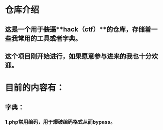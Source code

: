 # 仓库介绍
##  这是一个用于~~装逼~~**hack（ctf）**的仓库，存储着一些我常用的工具或者字典。
##  这个项目刚开始进行，如果愿意参与进来的我也十分欢迎。
#
#
# 目前的内容有：
##  字典：
###  1.php常用编码，用于爆破编码格式从而bypass。
